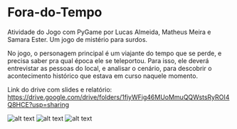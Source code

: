 # Fora-do-Tempo
Atividade do Jogo com PyGame por Lucas Almeida, Matheus Meira e Samara Ester.
Um jogo de mistério para surdos.

No jogo, o personagem principal é um viajante do tempo que se perde, e precisa saber pra qual época ele se teleportou. Para isso, ele deverá entrevistar as pessoas do local, e analisar o cenário, para descobrir o acontecimento histórico que estava em curso naquele momento.

Link do drive com slides e relatório: https://drive.google.com/drive/folders/1fiyWFig46MUoMmuQQWstsRyROI4Q8HCE?usp=sharing

![alt text](https://drive.google.com/file/d/1JzEBEq_v06_fYtRcDUA8jIs-Qeyd_CIh/view?usp=sharing)
![alt text](https://drive.google.com/file/d/1KtAp-3td2Zm-igOJ5SkLBu_7_kDuLj0j/view?usp=sharing)
![alt text](https://drive.google.com/file/d/1g02xQBy4eBrX4Z67qp-R32AGghuThAJG/view?usp=sharing)

